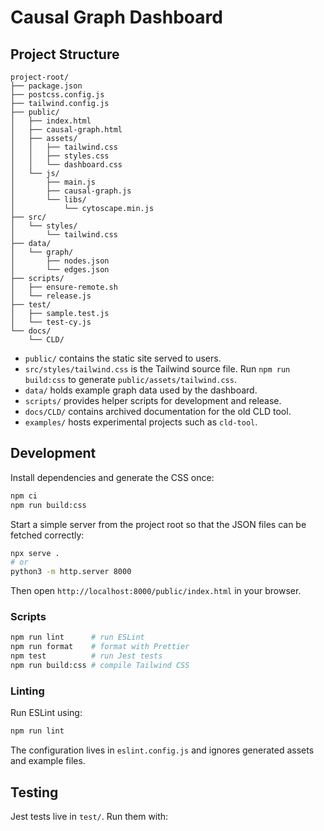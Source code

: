 # Causal Graph Dashboard



## Project Structure

```
project-root/
├── package.json
├── postcss.config.js
├── tailwind.config.js
├── public/
│   ├── index.html
│   ├── causal-graph.html
│   ├── assets/
│   │   ├── tailwind.css
│   │   ├── styles.css
│   │   └── dashboard.css
│   └── js/
│       ├── main.js
│       ├── causal-graph.js
│       └── libs/
│           └── cytoscape.min.js
├── src/
│   └── styles/
│       └── tailwind.css
├── data/
│   └── graph/
│       ├── nodes.json
│       └── edges.json
├── scripts/
│   ├── ensure-remote.sh
│   └── release.js
├── test/
│   ├── sample.test.js
│   └── test-cy.js
└── docs/
    └── CLD/
```

* `public/` contains the static site served to users.
* `src/styles/tailwind.css` is the Tailwind source file. Run `npm run build:css` to generate `public/assets/tailwind.css`.
* `data/` holds example graph data used by the dashboard.
* `scripts/` provides helper scripts for development and release.
* `docs/CLD/` contains archived documentation for the old CLD tool.
* `examples/` hosts experimental projects such as `cld-tool`.

## Development

Install dependencies and generate the CSS once:

```bash
npm ci
npm run build:css
```

Start a simple server from the project root so that the JSON files can be fetched correctly:

```bash
npx serve .
# or
python3 -m http.server 8000
```

Then open `http://localhost:8000/public/index.html` in your browser.

### Scripts

```bash
npm run lint      # run ESLint
npm run format    # format with Prettier
npm test          # run Jest tests
npm run build:css # compile Tailwind CSS
```
### Linting

Run ESLint using:

```bash
npm run lint
```

The configuration lives in `eslint.config.js` and ignores generated assets and example files.




## Testing

Jest tests live in `test/`. Run them with:


